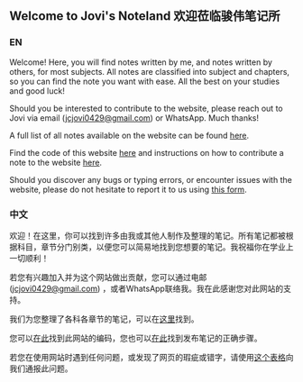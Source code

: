 ## Welcome to Jovi's Noteland 欢迎莅临骏伟笔记所

### EN
Welcome! Here, you will find notes written by me, and notes written by others, for most subjects. All notes are classified into subject and chapters, so you can find the note you want with ease. All the best on your studies and good luck!

Should you be interested to contribute to the website, please reach out to Jovi via email (jcjovi0429@gmail.com) or WhatsApp. Much thanks!

A full list of all notes available on the website can be found [here](https://jcjovi.github.io/full "Full list of notes available on the website").

Find the code of this website [here](https://github.com/jcjovi/jcjovi.github.io) and instructions on how to contribute a note to the website [here](https://github.com/jcjovi/jcjovi.github.io/readme.md).

Should you discover any bugs or typing errors, or encounter issues with the website, please do not hesitate to report it to us using [this form](https://forms.gle/T1D8n5ZN9oSFb4Cs6).

### 中文
欢迎！在这里，你可以找到许多由我或其他人制作及整理的笔记。所有笔记都被根据科目，章节分门别类，以便您可以简易地找到您想要的笔记。我祝福你在学业上一切顺利！

若您有兴趣加入并为这个网站做出贡献，您可以通过电邮 (jcjovi0429@gmail.com) ，或者WhatsApp联络我。我在此感谢您对此网站的支持。

我们为您整理了各科各章节的笔记，可以在[这里](https://jcjovi.github.io/full "一个完整的笔记列单")找到。

您可以[在此](https://github.com/jcjovi/jcjovi.github.io)找到此网站的编码，您也可以[在此](https://github.com/jcjovi/jcjovi.github.io/readme.md)找到发布笔记的正确步骤。

若您在使用网站时遇到任何问题，或发现了网页的瑕疵或错字，请使用[这个表格](https://forms.gle/T1D8n5ZN9oSFb4Cs6)向我们通报此问题。
